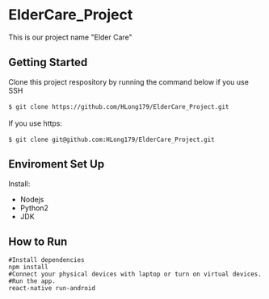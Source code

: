# ElderCare_Project
This is our project name "Elder Care" <br/>
## **Getting Started <br/>**
Clone this project respository by running the command below if you use SSH<br/><br/>
`$ git clone https://github.com/HLong179/ElderCare_Project.git` <br/><br/>
If you use https: <br/><br/>
`$ git clone git@github.com:HLong179/ElderCare_Project.git` <br/>
## **Enviroment Set Up <br/>**
Install: 
* Nodejs <br/>
* Python2 <br/>
* JDK <br/>
## **How to Run**
```
#Install dependencies 
npm install 
#Connect your physical devices with laptop or turn on virtual devices. 
#Run the app. 
react-native run-android 
```
